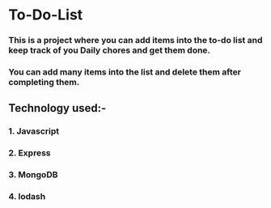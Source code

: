 # To-Do-List

### This is a project where you can add items into the to-do list and keep track of you Daily chores and get them done.

### You can add many items into the list and delete them after completing them. 

## Technology used:-
 ### 1. Javascript
 ### 2. Express
 ### 3. MongoDB
 ### 4. lodash
